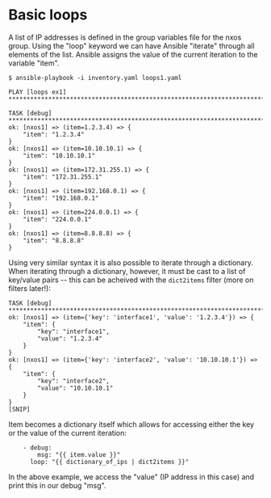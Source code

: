 # Basic loops

A list of IP addresses is defined in the group variables file for the nxos group. Using the "loop" keyword we can have Ansible "iterate" through all elements of the list. Ansible assigns the value of the current iteration to the variable "item".

```
$ ansible-playbook -i inventory.yaml loops1.yaml

PLAY [loops ex1] **********************************************************************************************************************

TASK [debug] **************************************************************************************************************************
ok: [nxos1] => (item=1.2.3.4) => {
    "item": "1.2.3.4"
}
ok: [nxos1] => (item=10.10.10.1) => {
    "item": "10.10.10.1"
}
ok: [nxos1] => (item=172.31.255.1) => {
    "item": "172.31.255.1"
}
ok: [nxos1] => (item=192.168.0.1) => {
    "item": "192.168.0.1"
}
ok: [nxos1] => (item=224.0.0.1) => {
    "item": "224.0.0.1"
}
ok: [nxos1] => (item=8.8.8.8) => {
    "item": "8.8.8.8"
}
```

Using very similar syntax it is also possible to iterate through a dictionary. When iterating through a dictionary, however, it must be cast to a list of key/value pairs -- this can be acheived with the `dict2items` filter (more on filters later!):

```
TASK [debug] **************************************************************************************************************************
ok: [nxos1] => (item={'key': 'interface1', 'value': '1.2.3.4'}) => {
    "item": {
        "key": "interface1",
        "value": "1.2.3.4"
    }
}
ok: [nxos1] => (item={'key': 'interface2', 'value': '10.10.10.1'}) => {
    "item": {
        "key": "interface2",
        "value": "10.10.10.1"
    }
}
[SNIP]
```

Item becomes a dictionary itself which allows for accessing either the key or the value of the current iteration:

```
    - debug:
        msg: "{{ item.value }}"
      loop: "{{ dictionary_of_ips | dict2items }}"
```

In the above example, we access the "value" (IP address in this case) and print this in our debug "msg".
